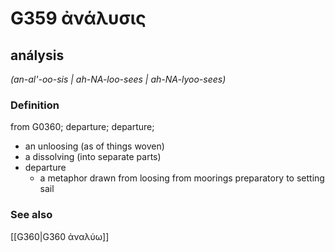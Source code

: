 # G359 ἀνάλυσις

## análysis

_(an-al'-oo-sis | ah-NA-loo-sees | ah-NA-lyoo-sees)_

### Definition

from G0360; departure; departure; 

- an unloosing (as of things woven)
- a dissolving (into separate parts)
- departure
  - a metaphor drawn from loosing from moorings preparatory to setting sail

### See also

[[G360|G360 ἀναλύω]]

